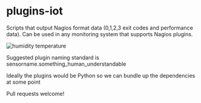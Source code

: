 # plugins-iot

Scripts that output Nagios format data (0,1,2,3 exit codes and performance data). Can be used in any monitoring system that supports Nagios plugins.

![humidity temperature](https://raw.github.com/dataloop/plugins-iot/master/screenshot.png)

Suggested plugin naming standard is sensorname.something_human_understandable

Ideally the plugins would be Python so we can bundle up the dependencies at some point

Pull requests welcome!
